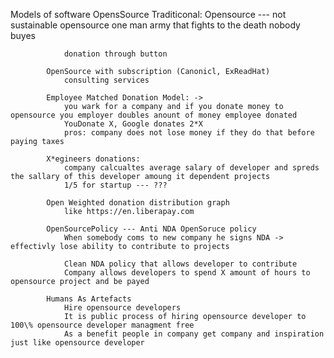 Models of software OpensSource
        Traditiconal:
            Opensource --- not sustainable opensource
                one man army that fights to the death
                nobody buyes

                donation through button

            OpenSource with subscription (Canonicl, ExReadHat)
                consulting services

            Employee Matched Donation Model: ->
                you wark for a company and if you donate money to opensource you employer doubles anount of money employee donated
                YouDonate X, Google donates 2*X
                pros: company does not lose money if they do that before paying taxes

            X*egineers donations:
                company calcualtes average salary of developer and spreds the sallary of this developer amoung it dependent projects
                1/5 for startup --- ???

            Open Weighted donation distribution graph
                like https://en.liberapay.com

            OpenSourcePolicy --- Anti NDA OpenSoruce policy
                When somebody coms to new company he signs NDA -> effectivly lose ability to contribute to projects

                Clean NDA policy that allows developer to contribute
                Company allows developers to spend X amount of hours to opensource project and be payed

            Humans As Artefacts
                Hire opensource developers
                It is public process of hiring opensource developer to 100\% opensource developer managment free
                As a benefit people in company get company and inspiration just like opensource developer
